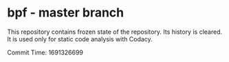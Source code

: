 # bpf - master branch

This repository contains frozen state of the repository.
Its history is cleared. It is used only for static code
analysis with Codacy.

Commit Time: 1691326699